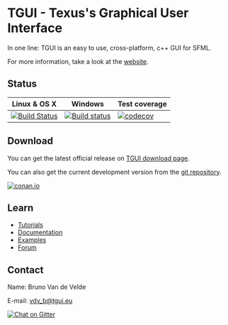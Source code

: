 TGUI - Texus's Graphical User Interface
=======================================

In one line: TGUI is an easy to use, cross-platform, c++ GUI for SFML.

For more information, take a look at the [website](https://tgui.eu).


Status
------

| Linux & OS X | Windows | Test coverage |
|--------------|---------|---------------|
| [![Build Status](https://travis-ci.org/texus/TGUI.svg?branch=master)](https://travis-ci.org/texus/TGUI) | [![Build status](https://ci.appveyor.com/api/projects/status/16e3yl71hq8x0c46/branch/master?svg=true)](https://ci.appveyor.com/project/texus/tgui/branch/master) | [![codecov](https://codecov.io/gh/texus/TGUI/branch/master/graph/badge.svg)](https://codecov.io/gh/texus/TGUI/branch/master) |


Download
--------

You can get the latest official release on [TGUI download page](https://tgui.eu/download).

You can also get the current development version from the [git repository](https://github.com/texus/TGUI).

[![conan.io](https://img.shields.io/badge/conan.io-tgui%2F0.7.2-green.svg?logo=data:image/png;base64%2CiVBORw0KGgoAAAANSUhEUgAAAA4AAAAOCAMAAAAolt3jAAAA1VBMVEUAAABhlctjlstkl8tlmMtlmMxlmcxmmcxnmsxpnMxpnM1qnc1sn85voM91oM11oc1xotB2oc56pNF6pNJ2ptJ8ptJ8ptN9ptN8p9N5qNJ9p9N9p9R8qtOBqdSAqtOAqtR%2BrNSCrNJ/rdWDrNWCsNWCsNaJs9eLs9iRvNuVvdyVv9yXwd2Zwt6axN6dxt%2Bfx%2BChyeGiyuGjyuCjyuGly%2BGlzOKmzOGozuKoz%2BKqz%2BOq0OOv1OWw1OWw1eWx1eWy1uay1%2Baz1%2Baz1%2Bez2Oe02Oe12ee22ujUGwH3AAAAAXRSTlMAQObYZgAAAAFiS0dEAIgFHUgAAAAJcEhZcwAACxMAAAsTAQCanBgAAAAHdElNRQfgBQkREyOxFIh/AAAAiklEQVQI12NgAAMbOwY4sLZ2NtQ1coVKWNvoc/Eq8XDr2wB5Ig62ekza9vaOqpK2TpoMzOxaFtwqZua2Bm4makIM7OzMAjoaCqYuxooSUqJALjs7o4yVpbowvzSUy87KqSwmxQfnsrPISyFzWeWAXCkpMaBVIC4bmCsOdgiUKwh3JojLgAQ4ZCE0AMm2D29tZwe6AAAAAElFTkSuQmCC)](http://www.conan.io/source/tgui/0.7.2/texus/stable)


Learn
-----

* [Tutorials](https://tgui.eu/tutorials/v0.7)
* [Documentation](https://tgui.eu/documentation/v0.7)
* [Examples](https://tgui.eu/example-code/v0.7)
* [Forum](https://forum.tgui.eu)


Contact
-------

Name: Bruno Van de Velde

E-mail: vdv_b@tgui.eu

[![Chat on Gitter](https://badges.gitter.im/texus/TGUI.png)](https://gitter.im/texus/TGUI)
